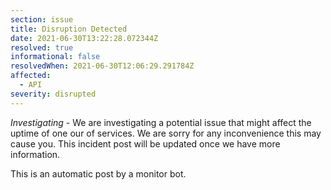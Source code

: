 ```yaml
---
section: issue
title: Disruption Detected
date: 2021-06-30T13:22:28.072344Z
resolved: true
informational: false
resolvedWhen: 2021-06-30T12:06:29.291784Z
affected:
  - API
severity: disrupted
---
```

*Investigating* - We are investigating a potential issue that might affect the uptime of one our of services. We are sorry for any inconvenience this may cause you. This incident post will be updated once we have more information.

This is an automatic post by a monitor bot.
        